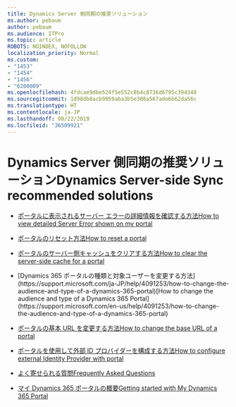 ```yaml
---
title: Dynamics Server 側同期の推奨ソリューション
ms.author: pebaum
author: pebaum
ms.audience: ITPro
ms.topic: article
ROBOTS: NOINDEX, NOFOLLOW
localization_priority: Normal
ms.custom:
- "1453"
- "1454"
- "1456"
- "6200009"
ms.openlocfilehash: 4fdcae9dbe524f5e552c8b4c8736d6795c394348
ms.sourcegitcommit: 1d98db8acb9959aba3b5e308a567ade6b62da56c
ms.translationtype: HT
ms.contentlocale: ja-JP
ms.lasthandoff: 08/22/2019
ms.locfileid: "36509921"
---
```

# <a name="dynamics-server-side-sync-recommended-solutions"></a><span data-ttu-id="a0a3b-102">Dynamics Server 側同期の推奨ソリューション</span><span class="sxs-lookup"><span data-stu-id="a0a3b-102">Dynamics Server-side Sync recommended solutions</span></span>

* [<span data-ttu-id="a0a3b-103">ポータルに表示されるサーバー エラーの詳細情報を確認する方法</span><span class="sxs-lookup"><span data-stu-id="a0a3b-103">How to view detailed Server Error shown on my portal</span></span>](https://docs.microsoft.com/dynamics365/customer-engagement/portals/view-portal-error-log)

* [<span data-ttu-id="a0a3b-104">ポータルのリセット方法</span><span class="sxs-lookup"><span data-stu-id="a0a3b-104">How to reset a portal</span></span>](https://docs.microsoft.com/dynamics365/customer-engagement/portals/reset-portal)

* [<span data-ttu-id="a0a3b-105">ポータルのサーバー側キャッシュをクリアする方法</span><span class="sxs-lookup"><span data-stu-id="a0a3b-105">How to clear the server-side cache for a portal</span></span>](https://docs.microsoft.com/dynamics365/customer-engagement/portals/clear-server-side-cache)

* <span data-ttu-id="a0a3b-106">
  [Dynamics 365 ポータルの種類と対象ユーザーを変更する方法](https://support.microsoft.com/ja-JP/help/4091253/how-to-change-the-audience-and-type-of-a-dynamics-365-portal)</span><span class="sxs-lookup"><span data-stu-id="a0a3b-106">[How to change the audience and type of a Dynamics 365 Portal](https://support.microsoft.com/en-us/help/4091253/how-to-change-the-audience-and-type-of-a-dynamics-365-portal)</span></span>

* [<span data-ttu-id="a0a3b-107">ポータルの基本 URL を変更する方法</span><span class="sxs-lookup"><span data-stu-id="a0a3b-107">How to change the base URL of a portal</span></span>](https://docs.microsoft.com/dynamics365/customer-engagement/portals/change-base-url)

* [<span data-ttu-id="a0a3b-108">ポータルを使用して外部 ID プロバイダーを構成する方法</span><span class="sxs-lookup"><span data-stu-id="a0a3b-108">How to configure external Identity Provider with portal</span></span>](https://docs.microsoft.com/dynamics365/customer-engagement/portals/configure-portal-authentication)

* [<span data-ttu-id="a0a3b-109">よく寄せられる質問</span><span class="sxs-lookup"><span data-stu-id="a0a3b-109">Frequently Asked Questions</span></span>](https://support.microsoft.com/help/4456128/portal-capabilities-for-dynamics-365-faq)

* [<span data-ttu-id="a0a3b-110">マイ Dynamics 365 ポータルの概要</span><span class="sxs-lookup"><span data-stu-id="a0a3b-110">Getting started with My Dynamics 365 Portal</span></span>](https://docs.microsoft.com/dynamics365/customer-engagement/portals/manage-sharepoint-documents#step-2-set-up-sharepoint-integration-from-portal-admin-center)
